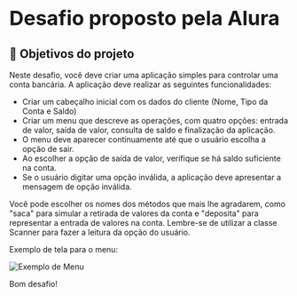 <p align="center">
  <h1 style="font-size: 36px;">Desafio proposto pela Alura</h1>
</p>

## 🔨 Objetivos do projeto

Neste desafio, você deve criar uma aplicação simples para controlar uma conta bancária. A aplicação deve realizar as seguintes funcionalidades:

- Criar um cabeçalho inicial com os dados do cliente (Nome, Tipo da Conta e Saldo)
- Criar um menu que descreve as operações, com quatro opções: entrada de valor, saída de valor, consulta de saldo e finalização da aplicação.
- O menu deve aparecer continuamente até que o usuário escolha a opção de sair.
- Ao escolher a opção de saída de valor, verifique se há saldo suficiente na conta.
- Se o usuário digitar uma opção inválida, a aplicação deve apresentar a mensagem de opção inválida.

Você pode escolher os nomes dos métodos que mais lhe agradarem, como "saca" para simular a retirada de valores da conta e "deposita" para representar a entrada de valores na conta. Lembre-se de utilizar a classe Scanner para fazer a leitura da opção do usuário.

Exemplo de tela para o menu:

![Exemplo de Menu](https://user-images.githubusercontent.com/66698429/218162389-1b68a232-e91b-44ba-b7b3-317920d69ee1.png)

Bom desafio!
